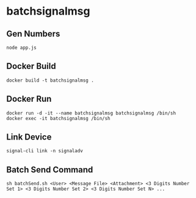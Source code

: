 # batchsignalmsg

## Gen Numbers
```
node app.js
```

## Docker Build
```
docker build -t batchsignalmsg .
```

## Docker Run
```
docker run -d -it --name batchsignalmsg batchsignalmsg /bin/sh
docker exec -it batchsignalmsg /bin/sh
```

## Link Device
```
signal-cli link -n signaladv
```

## Batch Send Command
```
sh batchSend.sh <User> <Message File> <Attachment> <3 Digits Number Set 1> <3 Digits Number Set 2> <3 Digits Number Set N> ...
```
